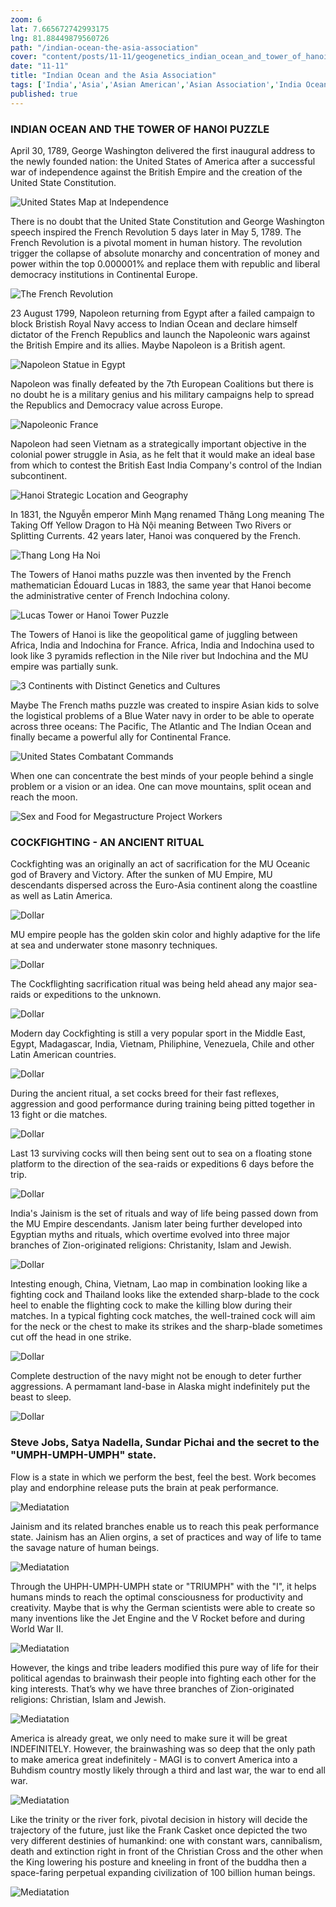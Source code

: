 ```yaml
--- 
zoom: 6  
lat: 7.665672742993175
lng: 81.88449879560726
path: "/indian-ocean-the-asia-association"
cover: "content/posts/11-11/geogenetics_indian_ocean_and_tower_of_hanoi_puzzle.png"
date: "11-11"
title: "Indian Ocean and the Asia Association"
tags: ['India','Asia','Asian American','Asian Association','India Ocean','Spykman World','GeoGenetics']  
published: true
---
```

### INDIAN OCEAN AND THE TOWER OF HANOI PUZZLE

April 30, 1789, George Washington delivered the first inaugural address to the newly founded nation: the United States of America after a successful war of independence against the British Empire and the creation of the United State Constitution. 

![United States Map at Independence](https://storage.googleapis.com/spykman-world/american_independence_territorial.png)

There is no doubt that the United State Constitution and George Washington speech inspired the French Revolution 5 days later in May 5, 1789.
The French Revolution is a pivotal moment in human history. The revolution trigger the collapse of absolute monarchy and concentration of money and power within the top 0.000001% and replace them with republic and liberal democracy institutions in Continental Europe.

![The French Revolution](https://storage.googleapis.com/spykman-world/the-french-revolution.png)

23 August 1799, Napoleon returning from Egypt after a failed campaign to block Bristish Royal Navy access to Indian Ocean and declare himself dictator of the French Republics and launch the Napoleonic wars against the British Empire and its allies. Maybe Napoleon is a British agent.

![Napoleon Statue in Egypt](https://storage.googleapis.com/spykman-world/napoleon-secret-statue.png)

Napoleon was finally defeated by the 7th European Coalitions but there is no doubt he is a military genius and his military campaigns help to spread the Republics and Democracy value across Europe.

![Napoleonic France](https://storage.googleapis.com/spykman-world/napoleonic_path_to_moscow.png)

Napoleon had seen Vietnam as a strategically important objective in the colonial power struggle in Asia, as he felt that it would make an ideal base from which to contest the British East India Company's control of the Indian subcontinent. 

![Hanoi Strategic Location and Geography](https://storage.googleapis.com/spykman-world/hanoi_central_of_wetrice_circle.png)

In 1831, the Nguyễn emperor Minh Mạng renamed Thăng Long meaning The Taking Off Yellow Dragon to Hà Nội meaning Between Two Rivers or Splitting Currents. 42 years later, Hanoi was conquered by the French.

![Thang Long Ha Noi](https://storage.googleapis.com/spykman-world/THANGLONG_RED_RIVER_DELTA.png)

The Towers of Hanoi maths puzzle was then invented by the French mathematician Édouard Lucas in 1883, the same year that Hanoi become the administrative center of French Indochina colony. 

![Lucas Tower or Hanoi Tower Puzzle](https://storage.googleapis.com/spykman-world/hanoi_tower_puzzle_in_planet_of_the_apes.png)

The Towers of Hanoi is like the geopolitical game of juggling between Africa, India and Indochina for France. Africa, India and Indochina used to look like 3 pyramids reflection in the Nile river but Indochina and the MU empire was partially sunk. 

![3 Continents with Distinct Genetics and Cultures](https://storage.googleapis.com/spykman-world/three_pyramids_or_towers_of_indian_ocean.png)

Maybe The French maths puzzle was created to inspire Asian kids to solve the logistical problems of a Blue Water navy in order to be able to operate across three oceans: The Pacific, The Atlantic and The Indian Ocean and finally became a powerful ally for Continental France.

![United States Combatant Commands](https://storage.googleapis.com/spykman-world/us_military_combatant_commands.png)

When one can concentrate the best minds of your people behind a single problem or a vision or an idea. One can move mountains, split ocean and reach the moon.

![Sex and Food for Megastructure Project Workers](https://storage.googleapis.com/spykman-world/sex_and_food.png)

### COCKFIGHTING - AN ANCIENT RITUAL

Cockfighting was an originally an act of sacrification for the MU Oceanic god of Bravery and Victory. After the sunken of MU Empire, MU descendants dispersed across the Euro-Asia continent along the coastline as well as Latin America. 

![Dollar](https://storage.googleapis.com/spykman-world/563px-US_one_dollar_bill%2C_reverse%2C_series_2009.jpg)

MU empire people has the golden skin color and highly adaptive for the life at sea and underwater stone masonry techniques.

![Dollar](https://storage.googleapis.com/spykman-world/563px-US_one_dollar_bill%2C_reverse%2C_series_2009.jpg)

The Cockflighting sacrification ritual was being held ahead any major sea-raids or expeditions to the unknown.

![Dollar](https://storage.googleapis.com/spykman-world/563px-US_one_dollar_bill%2C_reverse%2C_series_2009.jpg)

Modern day Cockfighting is still a very popular sport in the Middle East, Egypt, Madagascar, India, Vietnam, Philiphine, Venezuela, Chile and other Latin American countries.

![Dollar](https://storage.googleapis.com/spykman-world/563px-US_one_dollar_bill%2C_reverse%2C_series_2009.jpg)

During the ancient ritual, a set cocks breed for their fast reflexes, aggression and good performance during training being pitted together in 13 fight or die matches. 

![Dollar](https://storage.googleapis.com/spykman-world/563px-US_one_dollar_bill%2C_reverse%2C_series_2009.jpg)

Last 13 surviving cocks will then being sent out to sea on a floating stone platform to the direction of the sea-raids or expeditions 6 days before the trip.

![Dollar](https://storage.googleapis.com/spykman-world/563px-US_one_dollar_bill%2C_reverse%2C_series_2009.jpg)

India's Jainism is the set of rituals and way of life being passed down from the MU Empire descendants. Janism later being further developed into Egyptian myths and rituals, which overtime evolved into three major branches of Zion-originated religions: Christanity, Islam and Jewish.

![Dollar](https://storage.googleapis.com/spykman-world/563px-US_one_dollar_bill%2C_reverse%2C_series_2009.jpg)

Intesting enough, China, Vietnam, Lao map in combination looking like a fighting cock and Thailand looks like the extended sharp-blade to the cock heel to enable the flighting cock to make the killing blow during their matches. In a typical fighting cock matches, the well-trained cock will aim for the neck or the chest to make its strikes and the sharp-blade sometimes cut off the head in one strike.

![Dollar](https://storage.googleapis.com/spykman-world/563px-US_one_dollar_bill%2C_reverse%2C_series_2009.jpg)

Complete destruction of the navy might not be enough to deter further aggressions. A permamant land-base in Alaska might indefinitely put the beast to sleep.

![Dollar](https://storage.googleapis.com/spykman-world/563px-US_one_dollar_bill%2C_reverse%2C_series_2009.jpg)

### Steve Jobs, Satya Nadella, Sundar Pichai and the secret to the "UMPH-UMPH-UMPH" state.

Flow is a state in which we perform the best, feel the best. Work becomes play and endorphine release puts the brain at peak performance. 

![Mediatation](https://storage.googleapis.com/spykman-world/spykman-world-group-meditation.png)

Jainism and its related branches enable us to reach this peak performance state. Jainism has an Alien orgins, a set of practices and way of life to tame the savage nature of human beings. 

![Mediatation](https://storage.googleapis.com/spykman-world/spykman-world-group-meditation.png)

Through the UHPH-UMPH-UMPH state or "TRIUMPH" with the "I", it helps humans minds to reach the optimal consciousness for productivity and creativity. Maybe that is why the German scientists were able to create so many inventions like the Jet Engine and the V Rocket before and during World War II.

![Mediatation](https://storage.googleapis.com/spykman-world/spykman-world-group-meditation.png)

However, the kings and tribe leaders modified this pure way of life for their political agendas to brainwash their people into fighting each other for the king interests. That’s why we have three branches of Zion-originated religions: Christian, Islam and Jewish.

![Mediatation](https://storage.googleapis.com/spykman-world/spykman-world-group-meditation.png)

America is already great, we only need to make sure it will be great INDEFINITELY. However, the brainwashing was so deep that the only path to make america great indefinitely - MAGI is to convert America into a Buhdism country mostly likely through a third and last war, the war to end all war.

![Mediatation](https://storage.googleapis.com/spykman-world/spykman-world-group-meditation.png)

Like the trinity or the river fork, pivotal decision in history will decide the trajectory of the future, just like the Frank Casket once depicted the two very different destinies of humankind: one with constant wars, cannibalism, death and extinction right in front of the Christian Cross and the other when the King lowering his posture and kneeling in front of the buddha then a space-faring perpetual expanding civilization of 100 billion human beings. 

![Mediatation](https://storage.googleapis.com/spykman-world/spykman-world-group-meditation.png)
